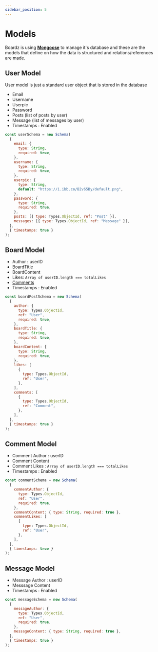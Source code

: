 ```yaml
---
sidebar_position: 5
---
```


# Models

Boardz is using **[Mongoose](https://mongoosejs.com/)** to manage it's database and these are the models that define on how the data is structured and relations/references are made.

## User Model

User model is just a standard user object that is stored in the database

- Email
- Username
- Userpic
- Password
- Posts (list of posts by user)
- Message (list of messages by user)
- Timestamps : Enabled

```jsx
const userSchema = new Schema(
  {
    email: {
      type: String,
      required: true,
    },
    username: {
      type: String,
      required: true,
    },
    userpic: {
      type: String,
      default: "https://i.ibb.co/B2v65By/default.png",
    },
    password: {
      type: String,
      required: true,
    },
    posts: [{ type: Types.ObjectId, ref: "Post" }],
    messages: [{ type: Types.ObjectId, ref: "Message" }],
  },
  { timestamps: true }
);
```

## Board Model

- Author : userID
- BoardTitle
- BoardContent
- Likes: `Array of userID.length === totalLikes`
- [Comments](http://localhost:3000/docs/Boardz/Models#comment-model) 
- Timestamps : Enabled

```jsx
const boardPostSchema = new Schema(
  {
    author: {
      type: Types.ObjectId,
      ref: "User",
      required: true,
    },
    boardTitle: {
      type: String,
      required: true,
    },
    boardContent: {
      type: String,
      required: true,
    },
    likes: [
      {
        type: Types.ObjectId,
        ref: "User",
      },
    ],
    comments: [
      {
        type: Types.ObjectId,
        ref: "Comment",
      },
    ],
  },
  { timestamps: true }
);
```

## Comment Model

- Comment Author : userID
- Comment Content
- Comment Likes : `Array of userID.length === totalLikes`
- Timestamps : Enabled

```jsx
const commentSchema = new Schema(
  {
    commentAuthor: {
      type: Types.ObjectId,
      ref: "User",
      required: true,
    },
    commentContent: { type: String, required: true },
    commentLikes: [
      {
        type: Types.ObjectId,
        ref: "User",
      },
    ],
  },
  { timestamps: true }
);
```

## Message Model

- Message Author : userID
- Messsage Content
- Timestamps : Enabled

```jsx
const messageSchema = new Schema(
  {
    messageAuthor: {
      type: Types.ObjectId,
      ref: "User",
      required: true,
    },
    messageContent: { type: String, required: true },
  },
  { timestamps: true }
);
```
